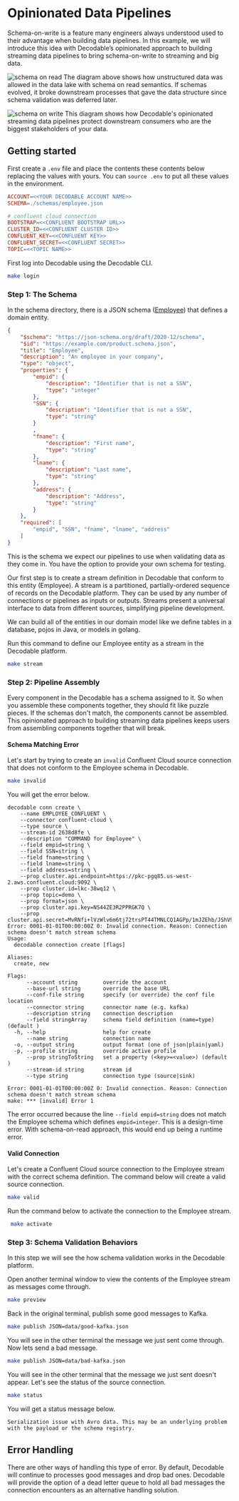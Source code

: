 # Opinionated Data Pipelines
Schema-on-write is a feature many engineers always understood used to their advantage when building data pipelines. In this example, we will introduce this idea with Decodable’s opinionated approach to building streaming data pipelines to bring schema-on-write to streaming and big data.

![schema on read](images/odp.jpg)
The diagram above shows how unstructured data was allowed in the data lake with schema on read semantics. If schemas evolved, it broke downstream processes that gave the data structure since schema validation was deferred later.

![schema on write](images/sow.jpg)
This diagram shows how Decodable's opinionated streaming data pipelines protect downstream consumers who are the biggest stakeholders of your data.

## Getting started
First create a ``.env`` file and place the contents these contents below replacing the values with yours. You can ``source .env`` to put all these values in the environment.

```Makefile
ACCOUNT=<<YOUR DECODABLE ACCOUNT NAME>>
SCHEMA=./schemas/employee.json

# confluent cloud connection
BOOTSTRAP=<<CONFLUENT BOOTSTRAP URL>>
CLUSTER_ID=<<CONFLUENT CLUSTER ID>>
CONFLUENT_KEY=<<CONFLUENT KEY>>
CONFLUENT_SECRET=<<CONFLUENT SECRET>>
TOPIC=<<TOPIC NAME>>
```

First log into Decodable using the Decodable CLI.

```bash
make login
```

### Step 1: The Schema
In the schema directory, there is a JSON schema ([Employee](schemas/employee.json)) that defines a domain entity. 


```json
{
    "$schema": "https://json-schema.org/draft/2020-12/schema",
    "$id": "https://example.com/product.schema.json",
    "title": "Employee",
    "description": "An employee in your company",
    "type": "object",
    "properties": {
        "empid": {
            "description": "Identifier that is not a SSN",
            "type": "integer"
        },
        "SSN": {
            "description": "Identifier that is not a SSN",
            "type": "string"
        }
        ,
        "fname": {
            "description": "First name",
            "type": "string"
        },
        "lname": {
            "description": "Last name",
            "type": "string"
        },
        "address": {
            "description": "Address",
            "type": "string"
        }
    },
    "required": [
        "empid", "SSN", "fname", "lname", "address"
    ]
}
```

This is the schema we expect our pipelines to use when validating data as they come in. You have the option to provide your own schema for testing.

Our first step is to create a stream definition in Decodable that conform to this entity (Employee). A stream is a partitioned, partially-ordered sequence of records on the Decodable platform. They can be used by any number of connections or pipelines as inputs or outputs. Streams present a universal interface to data from different sources, simplifying pipeline development.

We can build all of the entities in our domain model like we define tables in a database, pojos in Java, or models in golang.

Run this command to define our Employee entity as a stream in the Decodable platform.

```bash
make stream
```

### Step 2: Pipeline Assembly
Every component in the Decodable has a schema assigned to it. So when you assemble these components together, they should fit like puzzle pieces. If the schemas don't match, the components cannot be assembled. This opinionated approach to building streaming data pipelines keeps users from assembling components together that will break.


#### Schema Matching Error
Let's start by trying to create an ``invalid`` Confluent Cloud source connection that does not conform to the Employee schema in Decodable. 

```bash
make invalid
```

You will get the error below.

```
decodable conn create \
	--name EMPLOYEE_CONFLUENT \
	--connector confluent-cloud \
	--type source \
	--stream-id 2638d8fe \
	--description "COMMAND for Employee" \
	--field empid=string \
	--field SSN=string \
	--field fname=string \
	--field lname=string \
	--field address=string \
	--prop cluster.api.endpoint=https://pkc-pgq85.us-west-2.aws.confluent.cloud:9092 \
	--prop cluster.id=lkc-38wq12 \
	--prop topic=demo \
	--prop format=json \
	--prop cluster.api.key=NS44ZE3R2PPRGK7Q \
	--prop cluster.api.secret=MvRNfi+lVzWlv6m6tj72trsPT44TMNLCQ1AGPp/1mJZEhb/JShV9anC8NqteprqO
Error: 0001-01-01T00:00:00Z 0: Invalid connection. Reason: Connection schema doesn't match stream schema
Usage:
  decodable connection create [flags]

Aliases:
  create, new

Flags:
      --account string        override the account
      --base-url string       override the base URL
      --conf-file string      specify (or override) the conf file location
      --connector string      connector name (e.g. kafka)
      --description string    connection description
      --field stringArray     schema field definition (name=type) (default )
  -h, --help                  help for create
      --name string           connection name
  -o, --output string         output format (one of json|plain|yaml)
  -p, --profile string        override active profile
      --prop stringToString   set a property (<key>=<value>) (default )
      --stream-id string      stream id
      --type string           connection type (source|sink)

Error: 0001-01-01T00:00:00Z 0: Invalid connection. Reason: Connection schema doesn't match stream schema
make: *** [invalid] Error 1
```

The error occurred because the line ``--field empid=string`` does not match the Employee schema which defines ``empid=integer``. This is a design-time error. With schema-on-read approach, this would end up being a runtime error.

#### Valid Connection
Let's create a Confluent Cloud source connection to the Employee stream with the correct schema definition. The command below will create a valid source connection.

```bash
make valid
```

Run the command below to activate the connection to the Employee stream.

```bash
 make activate
```

### Step 3: Schema Validation Behaviors
In this step we will see the how schema validation works in the Decodable platform.

Open another terminal window to view the contents of the Employee stream as messages come through.

```bash
make preview
```

Back in the original terminal, publish some good messages to Kafka.

```bash
make publish JSON=data/good-kafka.json
```

You will see in the other terminal the message we just sent come through. Now lets send a bad message.

```bash
make publish JSON=data/bad-kafka.json
```

You will see in the other terminal that the message we just sent doesn't appear. Let's see the status of the source connection.

```bash
make status
```

You will get a status message below.

```
Serialization issue with Avro data. This may be an underlying problem with the payload or the schema registry.
```

## Error Handling
There are other ways of handling this type of error. By default, Decodable will continue to processes good messages and drop bad ones. Decodable will provide the option of a dead letter queue to hold all bad messages the connection encounters as an alternative handling solution.

